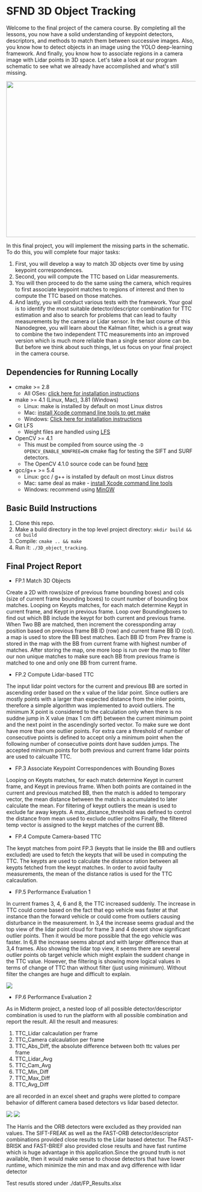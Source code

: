# SFND 3D Object Tracking

Welcome to the final project of the camera course. By completing all the lessons, you now have a solid understanding of keypoint detectors, descriptors, and methods to match them between successive images. Also, you know how to detect objects in an image using the YOLO deep-learning framework. And finally, you know how to associate regions in a camera image with Lidar points in 3D space. Let's take a look at our program schematic to see what we already have accomplished and what's still missing.

<img src="images/course_code_structure.png" width="779" height="414" />

In this final project, you will implement the missing parts in the schematic. To do this, you will complete four major tasks: 
1. First, you will develop a way to match 3D objects over time by using keypoint correspondences. 
2. Second, you will compute the TTC based on Lidar measurements. 
3. You will then proceed to do the same using the camera, which requires to first associate keypoint matches to regions of interest and then to compute the TTC based on those matches. 
4. And lastly, you will conduct various tests with the framework. Your goal is to identify the most suitable detector/descriptor combination for TTC estimation and also to search for problems that can lead to faulty measurements by the camera or Lidar sensor. In the last course of this Nanodegree, you will learn about the Kalman filter, which is a great way to combine the two independent TTC measurements into an improved version which is much more reliable than a single sensor alone can be. But before we think about such things, let us focus on your final project in the camera course. 

## Dependencies for Running Locally
* cmake >= 2.8
  * All OSes: [click here for installation instructions](https://cmake.org/install/)
* make >= 4.1 (Linux, Mac), 3.81 (Windows)
  * Linux: make is installed by default on most Linux distros
  * Mac: [install Xcode command line tools to get make](https://developer.apple.com/xcode/features/)
  * Windows: [Click here for installation instructions](http://gnuwin32.sourceforge.net/packages/make.htm)
* Git LFS
  * Weight files are handled using [LFS](https://git-lfs.github.com/)
* OpenCV >= 4.1
  * This must be compiled from source using the `-D OPENCV_ENABLE_NONFREE=ON` cmake flag for testing the SIFT and SURF detectors.
  * The OpenCV 4.1.0 source code can be found [here](https://github.com/opencv/opencv/tree/4.1.0)
* gcc/g++ >= 5.4
  * Linux: gcc / g++ is installed by default on most Linux distros
  * Mac: same deal as make - [install Xcode command line tools](https://developer.apple.com/xcode/features/)
  * Windows: recommend using [MinGW](http://www.mingw.org/)

## Basic Build Instructions

1. Clone this repo.
2. Make a build directory in the top level project directory: `mkdir build && cd build`
3. Compile: `cmake .. && make`
4. Run it: `./3D_object_tracking`.

## Final Project Report

* FP.1 Match 3D Objects

Create a 2D with rows(size of previous frame bounding boxes) and cols (size of current frame bounding boxes) to count number of bounding box matches. Looping on Keypts matches, for each match determine Keypt in current frame, and Keypt in previous frame. Loop over Boundingboxes to find out which BB include the keypt for both current and previous frame. When Two BB are matched, then increment the coressponding array position based on previous frame BB ID (row) and current frame BB ID (col). a map is used to store the BB best matches. Each BB ID from Prev frame is stored in the map with the BB from current frame with highest number of matches. After storing the map, one more loop is run over the map to filter our non unique matches to make sure each BB from previous frame is matched to one and only one BB from current frame.

* FP.2 Compute Lidar-based TTC

The input lidar point vectors for the current and previous BB are sorted in ascending order based on the x value of the lidar point. Since outliers are mostly points with a larger than expected distance from the inlier points, therefore a simple algorithm was implemented to avoid outliers. The minimum X point is considered to the calculation only when there is no suddne jump in X value (max 1 cm diff) between the current minimum point and the next point in the ascendingly sorted vector. To make sure we dont have more than one outlier points. For extra care a threshold of number of consecutive points is defined to accept only a minimum point when the following number of consecutive points dont have sudden jumps. The accepted minimum points for both previous and current frame lidar points are used to calcualte TTC.


* FP.3 Associate Keypoint Correspondences with Bounding Boxes
 
Looping on Keypts matches, for each match determine Keypt in current frame, and Keypt in previous frame. When both points are contained in the current and previous matched BB, then the match is added to temporary vector, the mean distance between the match is accumulated to later calculate the mean. For filtering of keypt outliers the mean is used to exclude far away keypts. A max_distance_threshold was defined to control the distance from mean used to exclude outlier poitns Finally, the filtered temp vector is assigned to the keypt matches of the current BB.


* FP.4 Compute Camera-based TTC

The keypt matches from point FP.3 (keypts that lie inside the BB and outliers excluded) are used to fetch the keypts that will be used in computing the TTC. The keypts are used to calculate the distance ration between all keypts fetched from the keypt matches. In order to avoid faulty measurements, the mean of the distance ratios is used for the TTC calcaulation.

* FP.5 Performance Evaluation 1

In current frames 3, 4, 6 and 8, the TTC increased suddenly. The increase in TTC could come based on the fact that ego vehicle was faster at that instance than the forward vehicle or could come from outliers causing disturbance in the measurement. In 3,4 the increase seems gradual and the top view of the lidar point cloud for frame 3 and 4 doesnt show significant outlier points. Then it would be more possible that the ego vehicle was faster. In 6,8 the increase seems abrupt and with larger difference than at 3,4 frames. Also showing the lidar top view, it seems there are several outlier points ob target vehicle which might explain the suddent change in the TTC value. However, the filtering is showing more logical values in terms of change of TTC than without filter (just using minimum). Without filter the changes are huge and difficult to explain.

<img src="./images/test/Frame8.png"/>

* FP.6 Performance Evaluation 2

As in Midterm project, a nested loop of all possible detector/descriptor combination is used to run the platform with all possible combination and report the result. All the result and measures:
1. TTC_Lidar calcaulation per frame
2. TTC_Camera calcaulation per frame
3. TTC_Abs_Diff, the absolute difference between both ttc values per frame
4. TTC_Lidar_Avg
5. TTC_Cam_Avg	
6. TTC_Min_Diff
7. TTC_Max_Diff
8. TTC_Avg_Diff

are all recorded in an excel sheet and graphs were plotted to compare behavior of different camera based detectors vs lidar based detector. 

<img src="./images/test/SIFT-LIDAR.png"/>
<img src="./images/test/FAST-LIDAR.png"/>

The Harris and the ORB detectors were excluded as they provided nan values. The SIFT-FREAK as well as the FAST-ORB detector/descriptor combinations provided close results to the Lidar based detector. The FAST-BRISK and FAST-BRIEF also provided close results and have fast runtime which is huge advantage in this application.Since the ground truth is not available, then it would make sense to choose detectors that have lower runtime, which minimize the min and max and avg difference with lidar detector

Test resutls stored under ./dat/FP_Results.xlsx
